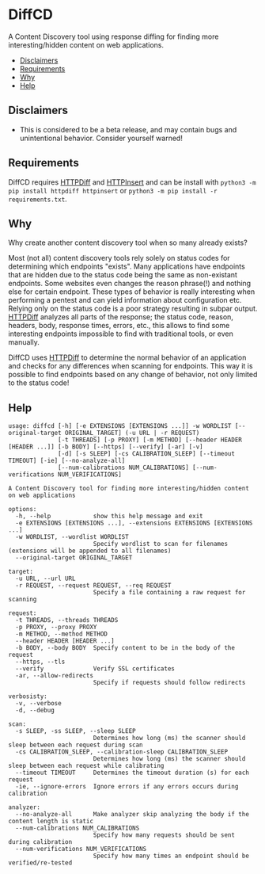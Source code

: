 # DiffCD

A Content Discovery tool using response diffing for finding more interesting/hidden content on web applications.

- [Disclaimers](https://github.com/WillIWas123/DiffCD#disclaimers)
- [Requirements](https://github.com/WillIWas123/DiffCD#requirements)
- [Why](https://github.com/WillIWas123/DiffCD#usecases)
- [Help](https://github.com/WillIWas123/DiffCD#example-usage)

## Disclaimers

- This is considered to be a beta release, and may contain bugs and unintentional behavior. Consider yourself warned!

## Requirements

DiffCD requires [HTTPDiff](https://github.com/WillIWas123/HTTPDiff) and [HTTPInsert](https://github.com/WillIWas123/HTTPInsert) and can be install with `python3 -m pip install httpdiff httpinsert` or `python3 -m pip install -r requirements.txt`.

## Why

Why create another content discovery tool when so many already exists?

Most (not all) content discovery tools rely solely on status codes for determining which endpoints "exists". Many applications have endpoints that are hidden due to the status code being the same as non-existant endpoints. Some websites even changes the reason phrase(!) and nothing else for certain endpoint. These types of behavior is really interesting when performing a pentest and can yield information about configuration etc. Relying only on the status code is a poor strategy resulting in subpar output. [HTTPDiff](https://github.com/WillIWas123/HTTPDiff) analyzes all parts of the response; the status code, reason, headers, body, response times, errors, etc., this allows to find some interesting endpoints impossible to find with traditional tools, or even manually.

DiffCD uses [HTTPDiff](https://github.com/WillIWas123/HTTPDiff) to determine the normal behavior of an application and checks for any differences when scanning for endpoints. This way it is possible to find endpoints based on any change of behavior, not only limited to the status code!

## Help

```
usage: diffcd [-h] [-e EXTENSIONS [EXTENSIONS ...]] -w WORDLIST [--original-target ORIGINAL_TARGET] (-u URL | -r REQUEST)
              [-t THREADS] [-p PROXY] [-m METHOD] [--header HEADER [HEADER ...]] [-b BODY] [--https] [--verify] [-ar] [-v]
              [-d] [-s SLEEP] [-cs CALIBRATION_SLEEP] [--timeout TIMEOUT] [-ie] [--no-analyze-all]
              [--num-calibrations NUM_CALIBRATIONS] [--num-verifications NUM_VERIFICATIONS]

A Content Discovery tool for finding more interesting/hidden content on web applications

options:
  -h, --help            show this help message and exit
  -e EXTENSIONS [EXTENSIONS ...], --extensions EXTENSIONS [EXTENSIONS ...]
  -w WORDLIST, --wordlist WORDLIST
                        Specify wordlist to scan for filenames (extensions will be appended to all filenames)
  --original-target ORIGINAL_TARGET

target:
  -u URL, --url URL
  -r REQUEST, --request REQUEST, --req REQUEST
                        Specify a file containing a raw request for scanning

request:
  -t THREADS, --threads THREADS
  -p PROXY, --proxy PROXY
  -m METHOD, --method METHOD
  --header HEADER [HEADER ...]
  -b BODY, --body BODY  Specify content to be in the body of the request
  --https, --tls
  --verify              Verify SSL certificates
  -ar, --allow-redirects
                        Specify if requests should follow redirects

verbosisty:
  -v, --verbose
  -d, --debug

scan:
  -s SLEEP, -ss SLEEP, --sleep SLEEP
                        Determines how long (ms) the scanner should sleep between each request during scan
  -cs CALIBRATION_SLEEP, --calibration-sleep CALIBRATION_SLEEP
                        Determines how long (ms) the scanner should sleep between each request while calibrating
  --timeout TIMEOUT     Determines the timeout duration (s) for each request
  -ie, --ignore-errors  Ignore errors if any errors occurs during calibration

analyzer:
  --no-analyze-all      Make analyzer skip analyzing the body if the content length is static
  --num-calibrations NUM_CALIBRATIONS
                        Specify how many requests should be sent during calibration
  --num-verifications NUM_VERIFICATIONS
                        Specify how many times an endpoint should be verified/re-tested
```
